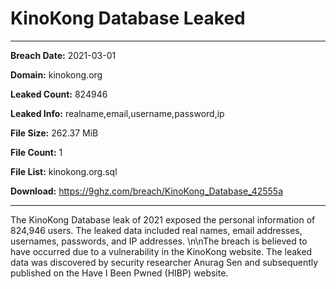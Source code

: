 # KinoKong Database Leaked

------------
**Breach Date:** 2021-03-01

**Domain:** kinokong.org

**Leaked Count:** 824946

**Leaked Info:** realname,email,username,password,ip

**File Size:** 262.37 MiB

**File Count:** 1

**File List:** kinokong.org.sql

**Download:** https://9ghz.com/breach/KinoKong_Database_42555a

------------
The KinoKong Database leak of 2021 exposed the personal information of 824,946 users. The leaked data included real names, email addresses, usernames, passwords, and IP addresses. \n\nThe breach is believed to have occurred due to a vulnerability in the KinoKong website. The leaked data was discovered by security researcher Anurag Sen and subsequently published on the Have I Been Pwned (HIBP) website.
